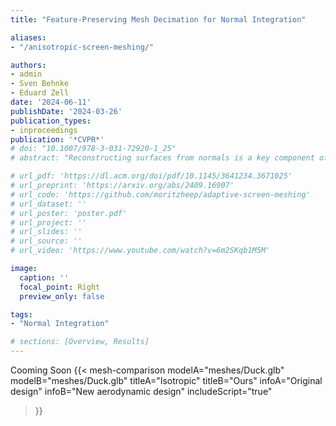 ```yaml
---
title: "Feature-Preserving Mesh Decimation for Normal Integration"

aliases:
- "/anisotropic-screen-meshing/"

authors:
- admin
- Sven Behnke
- Eduard Zell
date: '2024-06-11'
publishDate: '2024-03-26'
publication_types:
- inproceedings
publication: '*CVPR*'
# doi: "10.1007/978-3-031-72920-1_25"
# abstract: "Reconstructing surfaces from normals is a key component of photometric stereo. This work introduces an adaptive surface triangulation in the image domain and afterwards performs the normal integration on a triangle mesh. Our key insight is that surface curvature can be computed from normals. Based on the curvature, we identify flat areas and aggregate pixels into triangles. Compared to pixel grids, our triangle meshes adapt locally to surface details and yield much sparser representations. We derive a mesh-based formulation of the normal integration problem. Here, the sparser representations yield major runtime benefits."

# url_pdf: 'https://dl.acm.org/doi/pdf/10.1145/3641234.3671025'
# url_preprint: 'https://arxiv.org/abs/2409.16907'
# url_code: 'https://github.com/moritzheep/adaptive-screen-meshing'
# url_dataset: ''
# url_poster: 'poster.pdf'
# url_project: ''
# url_slides: ''
# url_source: ''
# url_video: 'https://www.youtube.com/watch?v=6m2SKqb1M5M'

image:
  caption: ''
  focal_point: Right
  preview_only: false

tags:
- "Normal Integration"

# sections: [Overview, Results]
---
```

Cooming Soon
{{< mesh-comparison 
    modelA="meshes/Duck.glb" 
    modelB="meshes/Duck.glb" 
    titleA="Isotropic" 
    titleB="Ours" 
    infoA="Original design" 
    infoB="New aerodynamic design" 
    includeScript="true"
>}}
